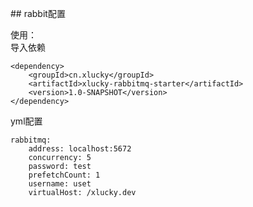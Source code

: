 ## rabbit配置

使用：  
导入依赖  

```
<dependency>
	<groupId>cn.xlucky</groupId>
	<artifactId>xlucky-rabbitmq-starter</artifactId>
	<version>1.0-SNAPSHOT</version>
</dependency>
```
yml配置
```
rabbitmq:
    address: localhost:5672
    concurrency: 5
    password: test
    prefetchCount: 1
    username: uset
    virtualHost: /xlucky.dev
```






